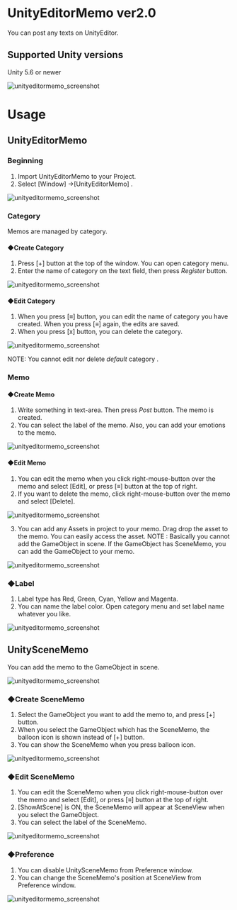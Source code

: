 # UnityEditorMemo ver2.0
You can post any texts on UnityEditor.  
## Supported Unity versions  
Unity 5.6 or newer

![unityeditormemo_screenshot](https://github.com/charcolle/UnityEditorMemo/blob/master/UnityEditorMemo_Screenshot_v2.0.png?raw=true)


# Usage
## UnityEditorMemo
### Beginning

1. Import UnityEditorMemo to your Project.
2. Select [Window] ->[UnityEditorMemo] .

![unityeditormemo_screenshot](https://github.com/charcolle/UnityEditorMemo/blob/master/DescFiles/image/unityeditormemo_1_1.png)

### Category
Memos are managed by category.
#### ◆Create Category
1. Press [+] button at the top of the window. You can open category menu.
2. Enter the name of category on the text field, then press *Register* button. 

![unityeditormemo_screenshot](https://github.com/charcolle/UnityEditorMemo/blob/master/DescFiles/image/unityeditormemo_2_1.png)

#### ◆Edit Category
1. When you press [≡] button, you can edit the name of category you have created. When you press [≡] again, the edits are saved.
2. When you press [x] button, you can delete the category.

![unityeditormemo_screenshot](https://github.com/charcolle/UnityEditorMemo/blob/master/DescFiles/gif/unityeditormemo_category.gif)

NOTE: You cannot edit nor delete  *default* category .

### Memo
#### ◆Create Memo

1. Write something in text-area. Then press *Post* button. The memo is created.
2. You can select the label of the memo. Also, you can add your emotions to the memo.

![unityeditormemo_screenshot](https://github.com/charcolle/UnityEditorMemo/blob/master/DescFiles/image/unityeditormemo_3_1.png)

#### ◆Edit Memo
1. You can edit the memo when you click right-mouse-button over the memo and select [Edit], or press [≡] button at the top of right.
2. If you want to delete the memo, click right-mouse-button over the memo and select [Delete].

![unityeditormemo_screenshot](https://github.com/charcolle/UnityEditorMemo/blob/master/DescFiles/image/unityeditormemo_3_2.png)

3. You can add any Assets in project to your memo. Drag drop the asset to the memo. You can easily access the asset.
NOTE : Basically you cannot add the GameObject in scene. If the GameObject has SceneMemo, you can add the GameObject to your memo.

![unityeditormemo_screenshot](https://github.com/charcolle/UnityEditorMemo/blob/master/DescFiles/gif/unityeditormemo_object.gif)

### ◆Label
1. Label type has Red, Green, Cyan, Yellow and Magenta.
2. You can name the label color. Open category menu and set label name whatever you like.

![unityeditormemo_screenshot](https://github.com/charcolle/UnityEditorMemo/blob/master/DescFiles/gif/unityeditormemo_label.gif)



## UnitySceneMemo
You can add the memo to the GameObject in scene.

![unityeditormemo_screenshot](https://github.com/charcolle/UnityEditorMemo/blob/master/DescFiles/gif/unityeditormemo_scenememo.gif)

### ◆Create SceneMemo
1. Select the GameObject you want to add the memo to, and press [+] button.
2. When you select the GameObject which has the SceneMemo, the balloon icon is shown instead of [+] button.
3. You can show the SceneMemo when you press   balloon icon.

![unityeditormemo_screenshot](https://github.com/charcolle/UnityEditorMemo/blob/master/DescFiles/image/unityeditormemo_4_1.png)

### ◆Edit SceneMemo
1. You can edit the SceneMemo when you click right-mouse-button over the memo and select [Edit], or press [≡] button at the top of right.
2. [ShowAtScene] is ON, the SceneMemo will appear at SceneView when you select the GameObject.
3. You can select the label of the SceneMemo.

![unityeditormemo_screenshot](https://github.com/charcolle/UnityEditorMemo/blob/master/DescFiles/image/unityeditormemo_4_2.png)

### ◆Preference
1. You can disable UnitySceneMemo from Preference window.
2. You can change the SceneMemo's position at SceneView from Preference window.

![unityeditormemo_screenshot](https://github.com/charcolle/UnityEditorMemo/blob/master/DescFiles/image/unityeditormemo_5_1.png)
